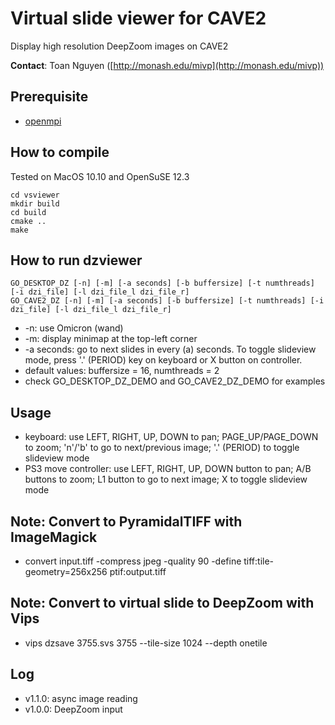 # Virtual slide viewer for CAVE2

Display high resolution DeepZoom images on CAVE2

**Contact**: Toan Nguyen ([http://monash.edu/mivp](http://monash.edu/mivp))

## Prerequisite

* [openmpi](http://www.open-mpi.org/)

## How to compile

Tested on MacOS 10.10 and OpenSuSE 12.3
```
cd vsviewer
mkdir build
cd build
cmake ..
make
```

## How to run dzviewer

```
GO_DESKTOP_DZ [-n] [-m] [-a seconds] [-b buffersize] [-t numthreads] [-i dzi_file] [-l dzi_file_l dzi_file_r]
GO_CAVE2_DZ [-n] [-m] [-a seconds] [-b buffersize] [-t numthreads] [-i dzi_file] [-l dzi_file_l dzi_file_r]
```
* -n: use Omicron (wand)
* -m: display minimap at the top-left corner
* -a seconds: go to next slides in every (a) seconds. To toggle slideview mode, press '.' (PERIOD) key on keyboard or X button on controller.
* default values: buffersize = 16, numthreads = 2
* check GO_DESKTOP_DZ_DEMO and GO_CAVE2_DZ_DEMO for examples

## Usage

- keyboard: use LEFT, RIGHT, UP, DOWN to pan; PAGE_UP/PAGE_DOWN to zoom; 'n'/'b' to go to next/previous image; '.' (PERIOD) to toggle slideview mode
- PS3 move controller: use LEFT, RIGHT, UP, DOWN button to pan; A/B buttons to zoom; L1 button to go to next image; X to toggle slideview mode

## Note: Convert to PyramidalTIFF with ImageMagick

- convert input.tiff -compress jpeg -quality 90 -define tiff:tile-geometry=256x256 ptif:output.tiff

## Note: Convert to virtual slide to DeepZoom with Vips

- vips dzsave 3755.svs 3755 --tile-size 1024 --depth onetile

## Log

* v1.1.0: async image reading
* v1.0.0: DeepZoom input

